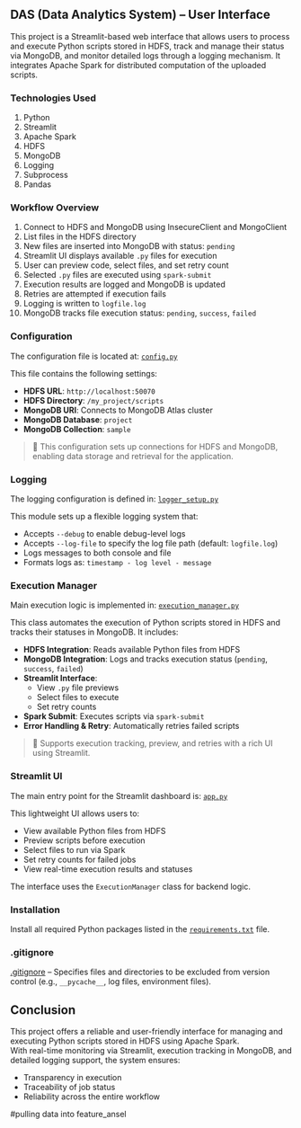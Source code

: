 ## DAS (Data Analytics System) – User Interface

This project is a Streamlit-based web interface that allows users to process and execute Python scripts stored in HDFS, track and manage their status via MongoDB, and monitor detailed logs through a logging mechanism. It integrates Apache Spark for distributed computation of the uploaded scripts.

### Technologies Used

1. Python  
2. Streamlit  
3. Apache Spark  
4. HDFS  
5. MongoDB  
6. Logging  
7. Subprocess  
8. Pandas  

### Workflow Overview

1. Connect to HDFS and MongoDB using InsecureClient and MongoClient  
2. List files in the HDFS directory  
3. New files are inserted into MongoDB with status: `pending`  
4. Streamlit UI displays available `.py` files for execution  
5. User can preview code, select files, and set retry count  
6. Selected `.py` files are executed using `spark-submit`  
7. Execution results are logged and MongoDB is updated  
8. Retries are attempted if execution fails  
9. Logging is written to `logfile.log`  
10. MongoDB tracks file execution status: `pending`, `success`, `failed`  

### Configuration

The configuration file is located at: [`config.py`](config.py)

This file contains the following settings:

- **HDFS URL**: `http://localhost:50070`  
- **HDFS Directory**: `/my_project/scripts`  
- **MongoDB URI**: Connects to MongoDB Atlas cluster  
- **MongoDB Database**: `project`  
- **MongoDB Collection**: `sample`

> 📌 This configuration sets up connections for HDFS and MongoDB, enabling data storage and retrieval for the application.

### Logging

The logging configuration is defined in: [`logger_setup.py`](logger_setup.py)

This module sets up a flexible logging system that:

- Accepts `--debug` to enable debug-level logs  
- Accepts `--log-file` to specify the log file path (default: `logfile.log`)  
- Logs messages to both console and file  
- Formats logs as: `timestamp - log level - message`  

### Execution Manager

Main execution logic is implemented in: [`execution_manager.py`](execution_manager.py)

This class automates the execution of Python scripts stored in HDFS and tracks their statuses in MongoDB. It includes:

- **HDFS Integration**: Reads available Python files from HDFS  
- **MongoDB Integration**: Logs and tracks execution status (`pending`, `success`, `failed`)  
- **Streamlit Interface**:
  - View `.py` file previews  
  - Select files to execute  
  - Set retry counts  
- **Spark Submit**: Executes scripts via `spark-submit`  
- **Error Handling & Retry**: Automatically retries failed scripts  

> 📌 Supports execution tracking, preview, and retries with a rich UI using Streamlit.

### Streamlit UI

The main entry point for the Streamlit dashboard is: [`app.py`](app.py)

This lightweight UI allows users to:

- View available Python files from HDFS  
- Preview scripts before execution  
- Select files to run via Spark  
- Set retry counts for failed jobs  
- View real-time execution results and statuses  

The interface uses the `ExecutionManager` class for backend logic.

### Installation

Install all required Python packages listed in the [`requirements.txt`](requirements.txt) file.

### .gitignore

[.gitignore](.gitignore) – Specifies files and directories to be excluded from version control (e.g., `__pycache__`, log files, environment files).

## Conclusion

This project offers a reliable and user-friendly interface for managing and executing Python scripts stored in HDFS using Apache Spark.  
With real-time monitoring via Streamlit, execution tracking in MongoDB, and detailed logging support, the system ensures:

- Transparency in execution  
- Traceability of job status  
- Reliability across the entire workflow

#pulling data into feature_ansel
